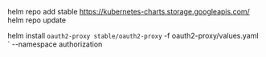 helm repo add stable https://kubernetes-charts.storage.googleapis.com/
helm repo update

helm install `
oauth2-proxy stable/oauth2-proxy `
-f oauth2-proxy/values.yaml `
--namespace authorization